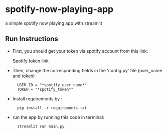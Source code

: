 # spotify-now-playing-app
a simple spotify now playing app with streamlit

## Run Instructions
- First, you should get your token via spotify account from this link:

    [Spotify token link](https://developer.spotify.com/console/get-recently-played/)

- Then, change the corresponding fields in the 'config.py' file.(user_name and token)

        USER_ID = "*spotify_user_name*" 
        TOKEN = "*spotify_token*"

- Install requirements by :

        pip install -r requirements.txt

- run the app by running this code in terminal:

        streamlit run main.py
